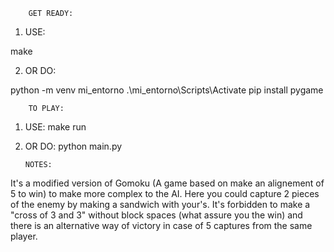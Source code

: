         GET READY:

1) USE:

 make

2) OR DO:

python -m venv mi_entorno 
.\mi_entorno\Scripts\Activate 
pip install pygame

        TO PLAY:

1) USE: 
 make run
2) OR DO: 
 python main.py

       NOTES:

It's a modified version of Gomoku (A game based on make an alignement of 5 to win) to make more complex to the AI. Here you could capture 2 pieces of the enemy by making a sandwich with your's. It's forbidden to make a "cross of 3 and 3" without block spaces (what assure you the win) and there is an alternative way of victory in case of 5 captures from the same player.
